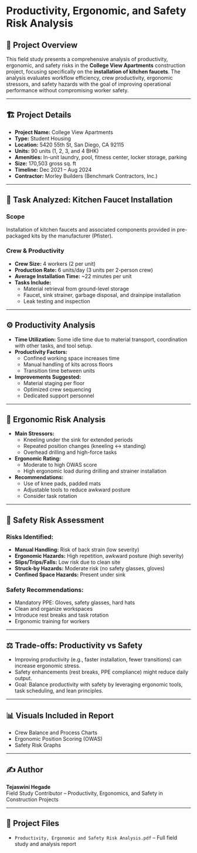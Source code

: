 # Productivity, Ergonomic, and Safety Risk Analysis

## 📌 Project Overview

This field study presents a comprehensive analysis of productivity, ergonomic, and safety risks in the **College View Apartments** construction project, focusing specifically on the **installation of kitchen faucets**. The analysis evaluates workflow efficiency, crew productivity, ergonomic stressors, and safety hazards with the goal of improving operational performance without compromising worker safety.

---

## 🏗️ Project Details

- **Project Name:** College View Apartments  
- **Type:** Student Housing  
- **Location:** 5420 55th St, San Diego, CA 92115  
- **Units:** 90 units (1, 2, 3, and 4 BHK)  
- **Amenities:** In-unit laundry, pool, fitness center, locker storage, parking  
- **Size:** 170,503 gross sq. ft  
- **Timeline:** Dec 2021 – Aug 2024  
- **Contractor:** Morley Builders (Benchmark Contractors, Inc.)

---

## 🔧 Task Analyzed: Kitchen Faucet Installation

### Scope
Installation of kitchen faucets and associated components provided in pre-packaged kits by the manufacturer (Pfister).

### Crew & Productivity
- **Crew Size:** 4 workers (2 per unit)
- **Production Rate:** 6 units/day (3 units per 2-person crew)
- **Average Installation Time:** ~22 minutes per unit
- **Tasks Include:**
  - Material retrieval from ground-level storage
  - Faucet, sink strainer, garbage disposal, and drainpipe installation
  - Leak testing and inspection

---

## ⚙️ Productivity Analysis

- **Time Utilization:** Some idle time due to material transport, coordination with other tasks, and tool setup.
- **Productivity Factors:**
  - Confined working space increases time
  - Manual handling of kits across floors
  - Transition time between units
- **Improvements Suggested:**
  - Material staging per floor
  - Optimized crew sequencing
  - Dedicated support personnel

---

## 🧍 Ergonomic Risk Analysis

- **Main Stressors:**
  - Kneeling under the sink for extended periods
  - Repeated position changes (kneeling ↔ standing)
  - Overhead drilling and high-force tasks
- **Ergonomic Rating:**
  - Moderate to high OWAS score
  - High ergonomic load during drilling and strainer installation
- **Recommendations:**
  - Use of knee pads, padded mats
  - Adjustable tools to reduce awkward posture
  - Consider task rotation

---

## 🛑 Safety Risk Assessment

### Risks Identified:
- **Manual Handling:** Risk of back strain (low severity)
- **Ergonomic Hazards:** High repetition, awkward posture (high severity)
- **Slips/Trips/Falls:** Low risk due to clean site
- **Struck-by Hazards:** Moderate risk (no safety glasses, gloves)
- **Confined Space Hazards:** Present under sink

### Safety Recommendations:
- Mandatory PPE: Gloves, safety glasses, hard hats
- Clean and organize workspaces
- Introduce rest breaks and task rotation
- Ergonomic training for workers

---

## ⚖️ Trade-offs: Productivity vs Safety

- Improving productivity (e.g., faster installation, fewer transitions) can increase ergonomic stress.
- Safety enhancements (rest breaks, PPE compliance) might reduce daily output.
- Goal: Balance productivity with safety by leveraging ergonomic tools, task scheduling, and lean principles.

---

## 📊 Visuals Included in Report

- Crew Balance and Process Charts
- Ergonomic Position Scoring (OWAS)
- Safety Risk Graphs

---

## ✍️ Author

**Tejaswini Hegade**  
Field Study Contributor – Productivity, Ergonomics, and Safety in Construction Projects

---

## 📁 Project Files

- `Productivity, Ergonomic and Safety Risk Analysis.pdf` – Full field study and analysis report

